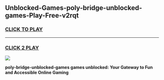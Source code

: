 
## Unblocked-Games-poly-bridge-unblocked-games-Play-Free-v2rqt
<h3>
<a href="https://premium76.site?title=poly-bridge-unblocked-games&ref=19M">CLICK TO PLAY</a></h3>
<hr>

<h3>
<a href="https://premium76.site?title=poly-bridge-unblocked-games&ref=19M">CLICK 2 PLAY</a>
  
</h3>

<a href="https://premium76.site?title=poly-bridge-unblocked-games&ref=19M"><img src="https://clearcache.store/games.png"></a>


**poly-bridge-unblocked-games games unblocked: Your Gateway to Fun and Accessible Online Gaming**
